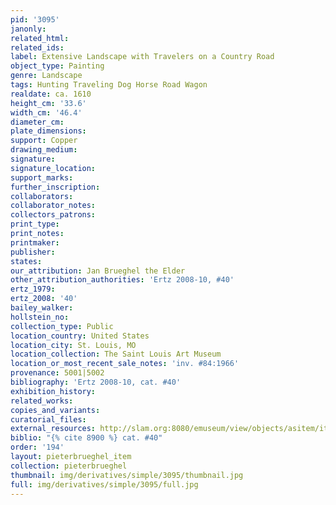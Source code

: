 ```yaml
---
pid: '3095'
janonly: 
related_html: 
related_ids: 
label: Extensive Landscape with Travelers on a Country Road
object_type: Painting
genre: Landscape
tags: Hunting Traveling Dog Horse Road Wagon
realdate: ca. 1610
height_cm: '33.6'
width_cm: '46.4'
diameter_cm: 
plate_dimensions: 
support: Copper
drawing_medium: 
signature: 
signature_location: 
support_marks: 
further_inscription: 
collaborators: 
collaborator_notes: 
collectors_patrons: 
print_type: 
print_notes: 
printmaker: 
publisher: 
states: 
our_attribution: Jan Brueghel the Elder
other_attribution_authorities: 'Ertz 2008-10, #40'
ertz_1979: 
ertz_2008: '40'
bailey_walker: 
hollstein_no: 
collection_type: Public
location_country: United States
location_city: St. Louis, MO
location_collection: The Saint Louis Art Museum
location_or_most_recent_sale_notes: 'inv. #84:1966'
provenance: 5001|5002
bibliography: 'Ertz 2008-10, cat. #40'
exhibition_history: 
related_works: 
copies_and_variants: 
curatorial_files: 
external_resources: http://slam.org:8080/emuseum/view/objects/asitem/items$0040:29080
biblio: "{% cite 8900 %} cat. #40"
order: '194'
layout: pieterbrueghel_item
collection: pieterbrueghel
thumbnail: img/derivatives/simple/3095/thumbnail.jpg
full: img/derivatives/simple/3095/full.jpg
---
```

